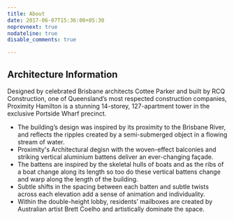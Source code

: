 ```yaml
---
title: About
date: 2017-06-07T15:36:00+05:30
noprevnext: true
nodateline: true
disable_comments: true

---
```


## Architecture Information

Designed by celebrated Brisbane architects Cottee Parker and built by RCQ Construction, one of Queensland’s most respected construction companies, Proximity Hamilton is a stunning 14-storey, 127-apartment tower in the exclusive Portside Wharf precinct.

- The building’s design was inspired by its proximity to the Brisbane River, and reflects the ripples created by a semi-submerged object in a flowing stream of water.
- Proximity's Architectural degisn with the woven-effect balconies and striking vertical aluminium battens deliver an ever-changing façade.
- The battens are inspired by the skeletal hulls of boats and as the ribs of a boat change along its length so too do these vertical battens change and warp along the length of the building.
- Subtle shifts in the spacing between each batten and subtle twists across each elevation add a sense of animation and individuality.
- Within the double-height lobby, residents’ mailboxes are created by Australian artist Brett Coelho and artistically dominate the space.
